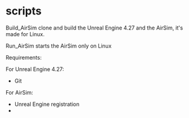 # scripts

Build_AirSim clone and build the Unreal Engine 4.27 and the AirSim, it's made for Linux.

Run_AirSim starts the AirSim only on Linux

Requirements:

For Unreal Engine 4.27:
- Git

For AirSim:
- Unreal Engine registration
-
